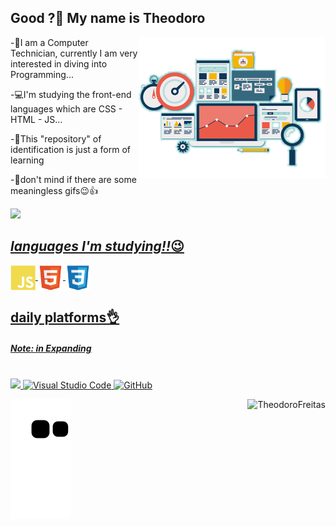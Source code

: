 <h2>Good ?👋 My name is Theodoro</h2>
<img src="Programação.png" min-width="300px" max-width="300px" width="300px" align="right" alt="Programação">
<p>-🤔I am a Computer Technician, currently I am very interested in diving into Programming...<br></p>
<p>-💻I'm studying the front-end languages which are CSS - HTML - JS... <br></p>
<p>-🚨This "repository" of identification is just a form of learning <br></p>
<p>-🚨don't mind if there are some meaningless gifs😉👍<br></p>

<div>
  <a href="https://github.com/TheodoroFreitas">
  <img height="180em" src="https://github-readme-stats.vercel.app/api?username=TheodoroFreitas&show_icons=true&theme=dark&include_all_commits=true&count_private=true"/>
</div>
<div>  
  <h2><i>
languages I'm studying!!</i>😉</h2>
    
<img align="center" alt="Teo-Js" height="40" width="40" src="https://raw.githubusercontent.com/devicons/devicon/master/icons/javascript/javascript-plain.svg">
  <img align="center" alt="Teo-HTML" height="40" width="40" src="https://raw.githubusercontent.com/devicons/devicon/master/icons/html5/html5-original.svg">
  <img align="center" alt="Teo-CSS" height="40" width="40" src="https://raw.githubusercontent.com/devicons/devicon/master/icons/css3/css3-original.svg">
 </div>   
<h2>daily platforms👌</h2>
  <h5>Note: in Expanding </h5>
  <br>
  <div> 
  <img target="_blank"><img src="https://img.shields.io/badge/Windows-0078D6?style=for-the-badge&logo=windows&logoColor=white" target="_blank"/>
<img alt="Visual Studio Code" src="https://img.shields.io/badge/VisualStudioCode-0078d7.svg?style=for-the-badge&logo=visual-studio-code&logoColor=white"/>
    <img alt="GitHub" src="https://img.shields.io/badge/github-%23121011.svg?style=for-the-badge&logo=github&logoColor=white"/>
  
  
  ![Snake animation](https://github.com/TheodoroFreitas/TheodoroFreitas/blob/output/github-contribution-grid-snake.svg)
      <img align="right" src="https://komarev.com/ghpvc/?username=TheodoroFreitas&color=green" alt="TheodoroFreitas"/>
    

  
